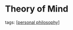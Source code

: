 ---
---

# Theory of Mind

tags: [[personal philosophy]]

[//begin]: # "Autogenerated link references for markdown compatibility"
[personal philosophy]: personal-philosophy "Personal Philosophy"
[//end]: # "Autogenerated link references"
